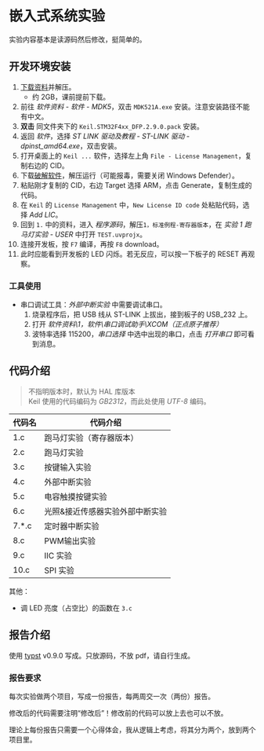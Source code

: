 # 嵌入式系统实验

实验内容基本是读源码然后修改，挺简单的。

## 开发环境安装

<!-- prettier-ignore -->
1. [下载资料](https://cs.e.ecust.edu.cn/download/5a403808a967b666b1e9ce9ac88429b5)并解压。
   - 约 2GB，课前提前下载。
2. 前往 _软件资料 - 软件 - MDK5_，双击 `MDK521A.exe` 安装。注意安装路径不能有中文。
3. **双击** 同文件夹下的 `Keil.STM32F4xx_DFP.2.9.0.pack` 安装。
4. 返回 _软件_，选择 _ST LINK 驱动及教程 - ST-LINK 驱动 - dpinst\_amd64.exe_，双击安装。
5. 打开桌面上的 `Keil ...` 软件，选择左上角 `File - License Management`，复制右边的 CID。
6. 下载[破解软件](https://cs.e.ecust.edu.cn/download/3b4d80b99923984b0d52f1788b5359bc)，解压运行（可能报毒，需要关闭 Windows Defender）。
7. 粘贴刚才复制的 CID，右边 Target 选择 ARM，点击 Generate，复制生成的代码。
8. 在 `Keil` 的 `License Management` 中，`New License ID code` 处粘贴代码，选择 _Add LIC_。
9. 回到 `1.` 中的资料，进入 _程序源码_，解压`1，标准例程-寄存器版本`，在 _实验 1 跑马灯实验 - USER_ 中打开 `TEST.uvprojx`。
10. 连接开发板，按 `F7` 编译，再按 `F8` download。
11. 此时应能看到开发板的 LED 闪烁。若无反应，可以按一下板子的 RESET 再观察。

### 工具使用

- 串口调试工具：_外部中断实验_ 中需要调试串口。
  1. 烧录程序后，把 USB 线从 ST-LINK 上拔出，接到板子的 USB_232 上。
  2. 打开 _软件资料\1，软件\串口调试助手\XCOM（正点原子推荐）_
  3. 波特率选择 115200，_串口选择_ 中选中出现的串口，点击 _打开串口_ 即可看到消息。

## 代码介绍

> 不指明版本时，默认为 HAL 库版本  
> Keil 使用的代码编码为 _GB2312_，而此处使用 _UTF-8_ 编码。

<!-- prettier-ignore -->
|代码名|代码介绍|
|---|---|
|1.c|跑马灯实验（寄存器版本）|
|2.c|跑马灯实验|
|3.c|按键输入实验|
|4.c|外部中断实验|
|5.c|电容触摸按键实验|
|6.c|光照&接近传感器实验外部中断实验|
|7.*.c|定时器中断实验|
|8.c|PWM输出实验|
|9.c|IIC 实验|
|10.c|SPI 实验|

其他：

- 调 LED 亮度（占空比）的函数在 `3.c`

## 报告介绍

使用 [typst](https://github.com/typst/typst) v0.9.0 写成。只放源码，不放 pdf，请自行生成。

### 报告要求

每次实验做两个项目，写成一份报告，每两周交一次（两份）报告。

修改后的代码需要注明“修改后”！修改前的代码可以放上去也可以不放。

理论上每份报告只需要一个心得体会，我从逻辑上考虑，将其分为两个，放到两个项目里。
